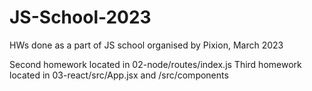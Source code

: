 # JS-School-2023
HWs done as a part of JS school organised by Pixion, March 2023

Second homework located in 02-node/routes/index.js
Third homework located in 03-react/src/App.jsx and /src/components
